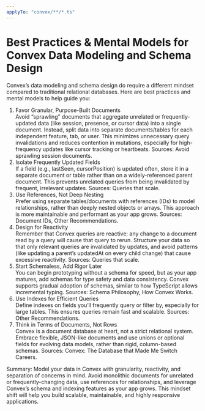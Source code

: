 ```yaml
---
applyTo: "convex/**/*.ts"
---
```


# Best Practices & Mental Models for Convex Data Modeling and Schema Design

Convex’s data modeling and schema design do require a different mindset compared to traditional relational databases. Here are best practices and mental models to help guide you:

1. Favor Granular, Purpose-Built Documents  
   Avoid “sprawling” documents that aggregate unrelated or frequently-updated data (like session, presence, or cursor data) into a single document. Instead, split data into separate documents/tables for each independent feature, tab, or user. This minimizes unnecessary query invalidations and reduces contention in mutations, especially for high-frequency updates like cursor tracking or heartbeats. Sources: Avoid sprawling session documents.
2. Isolate Frequently Updated Fields  
   If a field (e.g., lastSeen, cursorPosition) is updated often, store it in a separate document or table rather than on a widely-referenced parent document. This prevents unrelated queries from being invalidated by frequent, irrelevant updates. Sources: Queries that scale.
3. Use References, Not Deep Nesting  
   Prefer using separate tables/documents with references (IDs) to model relationships, rather than deeply nested objects or arrays. This approach is more maintainable and performant as your app grows. Sources: Document IDs, Other Recommendations.
4. Design for Reactivity  
   Remember that Convex queries are reactive: any change to a document read by a query will cause that query to rerun. Structure your data so that only relevant queries are invalidated by updates, and avoid patterns (like updating a parent’s updatedAt on every child change) that cause excessive reactivity. Sources: Queries that scale.
5. Start Schemaless, Add Rigor Later  
   You can begin prototyping without a schema for speed, but as your app matures, add schemas for type safety and data consistency. Convex supports gradual adoption of schemas, similar to how TypeScript allows incremental typing. Sources: Schema Philosophy, How Convex Works.
6. Use Indexes for Efficient Queries  
   Define indexes on fields you’ll frequently query or filter by, especially for large tables. This ensures queries remain fast and scalable. Sources: Other Recommendations.
7. Think in Terms of Documents, Not Rows  
   Convex is a document database at heart, not a strict relational system. Embrace flexible, JSON-like documents and use unions or optional fields for evolving data models, rather than rigid, column-based schemas. Sources: Convex: The Database that Made Me Switch Careers.

Summary: Model your data in Convex with granularity, reactivity, and separation of concerns in mind. Avoid monolithic documents for unrelated or frequently-changing data, use references for relationships, and leverage Convex’s schema and indexing features as your app grows. This mindset shift will help you build scalable, maintainable, and highly responsive applications.

